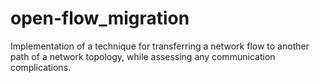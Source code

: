 # open-flow_migration
Implementation of a technique for transferring a network flow to another path of a network topology, while assessing any communication complications.
